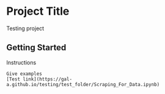 # Project Title

Testing project

## Getting Started

Instructions

```
Give examples
[Test link](https://gal-a.github.io/testing/test_folder/Scraping_For_Data.ipynb)
```
